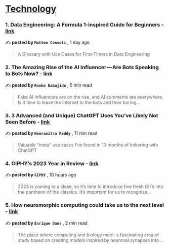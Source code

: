 
<h1><a href=https://medium.com/tag/technology/recommended target="_blank" rel="noopener noreferrer">Technology</a></h1>
<h3>1. Data Engineering: A Formula 1-inspired Guide for Beginners - <a href=https://medium.com/towards-data-science/data-engineering-a-formula-1-inspired-guide-for-beginners-5511488803ee?source=tag_recommended_feed---------0-84----------technology----------c27e0c1f_c656_4a69_9c45_21622e8b2913------- target="_blank" rel="noopener noreferrer">link</a></h3>

✍️ **posted by `Matteo Consoli`** <date> , 1 day ago</date>

<blockquote>A Glossary with Use Cases for First-Timers in Data Engineering</blockquote>

<h3>2. The Amazing Rise of the AI Influencer — Are Bots Speaking to Bots Now? - <a href=https://medium.com/the-point-of-view/the-amazing-rise-of-the-ai-influencer-are-bots-speaking-to-bots-now-944c24158fb8?source=tag_recommended_feed---------1-107----------technology----------c27e0c1f_c656_4a69_9c45_21622e8b2913------- target="_blank" rel="noopener noreferrer">link</a></h3>

✍️ **posted by `Ronke Babajide`** <date> , 5 min read</date>

<blockquote>Fake AI Influencers are on the rise, and AI comments are everywhere. Is it time to leave the Internet to the bots and their boring…</blockquote>

<h3>3. 3 Advanced (and Unique) ChatGPT Uses You’ve Likely Not Seen Before - <a href=https://medium.com/swlh/3-advanced-chatgpt-meta-usages-youve-likely-not-seen-before-3b4c0445907f?source=tag_recommended_feed---------2-85----------technology----------c27e0c1f_c656_4a69_9c45_21622e8b2913------- target="_blank" rel="noopener noreferrer">link</a></h3>

✍️ **posted by `Neeramitra Reddy`** <date> , 11 min read</date>

<blockquote>Valuable “meta” use cases I’ve found in 10 months of tinkering with ChatGPT</blockquote>

<h3>4. GIPHY’s 2023 Year in Review - <a href=https://medium.com/giphy/giphys-2023-year-in-review-48415111429b?source=tag_recommended_feed---------3-84----------technology----------c27e0c1f_c656_4a69_9c45_21622e8b2913------- target="_blank" rel="noopener noreferrer">link</a></h3>

✍️ **posted by `GIPHY`** <date> , 10 hours ago</date>

<blockquote>2023 is coming to a close, so it’s time to introduce five fresh GIFs into the pantheon of the classics. It’s important for us to recognize…</blockquote>

<h3>5. How neuromorphic computing could take us to the next level - <a href=https://medium.com/enrique-dans/how-neuromorphic-computing-could-take-us-to-the-next-level-64f7b587670a?source=tag_recommended_feed---------4-107----------technology----------c27e0c1f_c656_4a69_9c45_21622e8b2913------- target="_blank" rel="noopener noreferrer">link</a></h3>

✍️ **posted by `Enrique Dans`** <date> , 2 min read</date>

<blockquote>The place where computing and biology meet: a fascinating area of study based on creating models inspired by neuronal synapses into…</blockquote>

